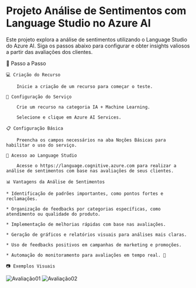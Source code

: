 # Projeto Análise de Sentimentos com Language Studio no Azure AI

Este projeto explora a análise de sentimentos utilizando o Language Studio do Azure AI. Siga os passos abaixo para configurar e obter insights valiosos a partir das avaliações dos clientes.

🚀 Passo a Passo

    💻 Criação do Recurso

        Inicie a criação de um recurso para começar o teste.

    📂 Configuração do Serviço

        Crie um recurso na categoria IA + Machine Learning.

        Selecione e clique em Azure AI Services.

    📋 Configuração Básica

        Preencha os campos necessários na aba Noções Básicas para habilitar o uso do serviço.

    📸 Acesso ao Language Studio

        Acesse o https://language.cognitive.azure.com para realizar a análise de sentimentos com base nas avaliações de seus clientes.

    📊 Vantagens da Análise de Sentimentos

    * Identificação de padrões importantes, como pontos fortes e reclamações.

    * Organização de feedbacks por categorias específicas, como atendimento ou qualidade do produto.

    * Implementação de melhorias rápidas com base nas avaliações.

    * Geração de gráficos e relatórios visuais para análises mais claras.

    * Uso de feedbacks positivos em campanhas de marketing e promoções.

    * Automação do monitoramento para avaliações em tempo real. 🔄

    📷 Exemplos Visuais

![Avaliação01](https://github.com/user-attachments/assets/d6353c8c-267e-4053-9272-3e084a05a114)
![Avaliação02](https://github.com/user-attachments/assets/0af96dab-b684-4cfc-8ecb-5fb281a1764f)

 

